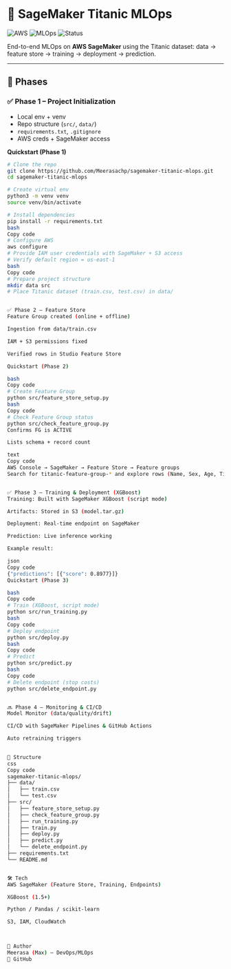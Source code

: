 # 🚀 SageMaker Titanic MLOps

![AWS](https://img.shields.io/badge/AWS-SageMaker-orange?logo=amazon-aws&logoColor=white)
![MLOps](https://img.shields.io/badge/MLOps-Pipeline-blue)
![Status](https://img.shields.io/badge/Status-Phase%203%20Complete-brightgreen)

End-to-end MLOps on **AWS SageMaker** using the Titanic dataset: data → feature store → training → deployment → prediction.

---

## 📌 Phases

### ✅ Phase 1 – Project Initialization
- Local env + venv  
- Repo structure (`src/`, `data/`)  
- `requirements.txt`, `.gitignore`  
- AWS creds + SageMaker access  


**Quickstart (Phase 1)**  
```bash
# Clone the repo
git clone https://github.com/Meerasachp/sagemaker-titanic-mlops.git
cd sagemaker-titanic-mlops

# Create virtual env
python3 -m venv venv
source venv/bin/activate

# Install dependencies
pip install -r requirements.txt
bash
Copy code
# Configure AWS
aws configure
# Provide IAM user credentials with SageMaker + S3 access
# Verify default region = us-east-1
bash
Copy code
# Prepare project structure
mkdir data src
# Place Titanic dataset (train.csv, test.csv) in data/


✅ Phase 2 – Feature Store
Feature Group created (online + offline)

Ingestion from data/train.csv

IAM + S3 permissions fixed

Verified rows in Studio Feature Store

Quickstart (Phase 2)

bash
Copy code
# Create Feature Group
python src/feature_store_setup.py
bash
Copy code
# Check Feature Group status
python src/check_feature_group.py
Confirms FG is ACTIVE

Lists schema + record count

text
Copy code
AWS Console → SageMaker → Feature Store → Feature groups  
Search for titanic-feature-group-* and explore rows (Name, Sex, Age, Ticket, Cabin, etc.)


✅ Phase 3 – Training & Deployment (XGBoost)
Training: Built with SageMaker XGBoost (script mode)

Artifacts: Stored in S3 (model.tar.gz)

Deployment: Real-time endpoint on SageMaker

Prediction: Live inference working

Example result:

json
Copy code
{"predictions": [{"score": 0.8977}]}
Quickstart (Phase 3)

bash
Copy code
# Train (XGBoost, script mode)
python src/run_training.py
bash
Copy code
# Deploy endpoint
python src/deploy.py
bash
Copy code
# Predict
python src/predict.py
bash
Copy code
# Delete endpoint (stop costs)
python src/delete_endpoint.py


🔜 Phase 4 – Monitoring & CI/CD
Model Monitor (data/quality/drift)

CI/CD with SageMaker Pipelines & GitHub Actions

Auto retraining triggers
 

📂 Structure
css
Copy code
sagemaker-titanic-mlops/
├── data/
│   ├── train.csv
│   └── test.csv
├── src/
│   ├── feature_store_setup.py
│   ├── check_feature_group.py
│   ├── run_training.py
│   ├── train.py
│   ├── deploy.py
│   ├── predict.py
│   └── delete_endpoint.py
├── requirements.txt
└── README.md


🛠️ Tech
AWS SageMaker (Feature Store, Training, Endpoints)

XGBoost (1.5+)

Python / Pandas / scikit-learn

S3, IAM, CloudWatch



👤 Author
Meerasa (Max) — DevOps/MLOps
🔗 GitHub
